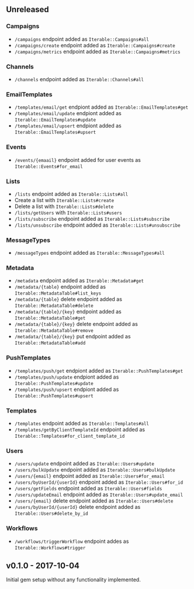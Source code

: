 ## Unreleased

### Campaigns

- `/campaigns` endpoint added as `Iterable::Campaigns#all`
- `/campaigns/create` endpoint added as `Iterable::Campaigns#create`
- `/campaigns/metrics` endpoint added as `Iterable::Campaigns#metrics`

### Channels

- `/channels` endpoint added as `Iterable::Channels#all`

### EmailTemplates

- `/templates/email/get` endpiont added as `Iterable::EmailTemplates#get`
- `/templates/email/update` endpiont added as `Iterable::EmailTemplates#update`
- `/templates/email/upsert` endpiont added as `Iterable::EmailTemplates#upsert`

### Events

- `/events/{emaail}` endpoint added for user events as `Iterable::Events#for_email`

### Lists

- `/lists` endpoint added as `Iterable::Lists#all`
- Create a list with `Iterable::Lists#create`
- Delete a list with `Iterable::Lists#delete`
- `/lists/getUsers` with `Iterable::Lists#users`
- `/lists/subscribe` endpoint added as `Iterable::Lists#subscribe`
- `/lists/unsubscribe` endpoint added as `Iterable::Lists#unsubscribe`

### MessageTypes

- `/messageTypes` endpoint added as `Iterable::MessageTypes#all`

### Metadata

- `/metadata` endpoint added as `Iterable::Metadata#get`
- `/metadata/{table}` endpoint added as `Iterable::MetadataTable#list_keys`
- `/metadata/{table}` delete endpoint added as `Iterable::MetadataTable#delete`
- `/metadata/{table}/{key}` endpoint added as `Iterable::MetadataTable#get`
- `/metadata/{table}/{key}` delete endpoint added as `Iterable::MetadataTable#remove`
- `/metadata/{table}/{key}` put endpoint added as `Iterable::MetadataTable#add`

### PushTemplates

- `/templates/push/get` endpiont added as `Iterable::PushTemplates#get`
- `/templates/push/update` endpiont added as `Iterable::PushTemplates#update`
- `/templates/push/upsert` endpiont added as `Iterable::PushTemplates#upsert`

### Templates

- `/templates` endpoint added as `Iterable::Templates#all`
- `/templates/getByClientTemplateId` endpoint added as `Iterable::Templates#for_client_template_id`

### Users

- `/users/update` endpoint added as `Iterable::Users#update`
- `/users/bulkUpdate` endpoint added as `Iterable::Users#bulkUpdate`
- `/users/{email}` endpoint added as `Iterable::Users#for_email`
- `/users/byUserId/{userId}` endpoint added as `Iterable::Users#for_id`
- `/users/getFields` endpoint added as `Iterable::Users#fields`
- `/users/updateEmail` endpoint added as `Iterable::Users#update_email`
- `/users/{email}` delete endpoint added as `Iterable::Users#delete`
- `/users/byUserId/{userId}` delete endpoint added as `Iterable::Users#delete_by_id`

### Workflows

- `/workflows/triggerWorkflow` endpoint addes as `Iterable::Workflows#trigger`

## v0.1.0 - 2017-10-04

Initial gem setup without any functionality implemented.
